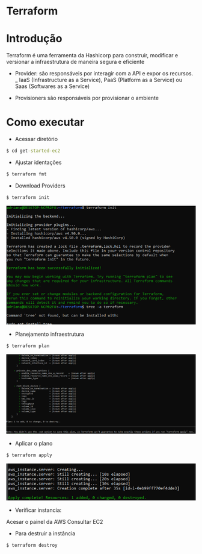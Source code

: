 # Terraform

# Introdução

Terraform é uma ferramenta da Hashicorp para construir, modificar e versionar a
infraestrutura de maneira segura e eficiente

- Provider: são responsáveis por interagir com a API e expor os recursos.
 \_ IaaS (Infrastructure as a Service), PaaS (Platform as a Service) ou Saas (Softwares as a Service)

- Provisioners são responsáveis por provisionar o ambiente

# Como executar

- Acessar diretório
```cmd
$ cd get-started-ec2 
```

- Ajustar identações
```cmd
$ terraform fmt
```

- Download Providers 
```cmd
$ terraform init
```
![plot](./images/init.PNG)

- Planejamento infraestrutura
```cmd
$ terraform plan
```

![plot](./images/plan.PNG)

- Aplicar o plano

```cmd
$ terraform apply
```

![plot](./images/apply.PNG)

- Verificar instancia:

Acesar o painel da AWS
Consultar EC2 

- Para destruir a instância 

```cmd
$ terraform destroy
```